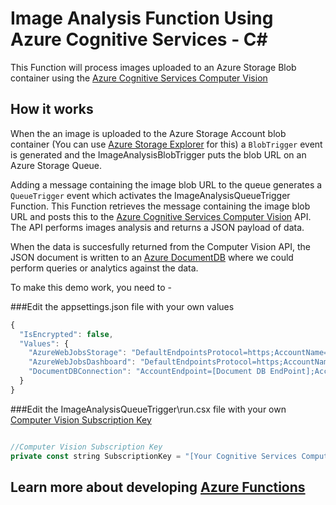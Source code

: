 ﻿# Image Analysis Function Using Azure Cognitive Services - C<span>#</span>

This Function will process images uploaded to an Azure Storage Blob container using the [Azure Cognitive Services Computer Vision](https://www.microsoft.com/cognitive-services/en-us/computer-vision-api)
## How it works

When the an image is uploaded to the Azure Storage Account blob container (You can use [Azure Storage Explorer](http://storageexplorer.com/) for this) a `BlobTrigger` event is generated and the ImageAnalysisBlobTrigger puts the blob URL on an Azure Storage Queue.

Adding a message containing the image blob URL to the queue generates a `QueueTrigger` event which activates the ImageAnalysisQueueTrigger Function. This Function retrieves the message containing the image blob URL and posts this to the 
[Azure Cognitive Services Computer Vision](https://www.microsoft.com/cognitive-services/en-us/computer-vision-api) API. The API performs images analysis and returns a JSON payload of data.

When the data is succesfully returned from the Computer Vision API, the JSON document is written to an [Azure DocumentDB](https://azure.microsoft.com/en-us/services/documentdb/) where we could perform queries or analytics against the data.

To make this demo work, you need to - 

###Edit the appsettings.json file with your own values

```javascript
{
  "IsEncrypted": false,
  "Values": {
    "AzureWebJobsStorage": "DefaultEndpointsProtocol=https;AccountName=[StorageAccountName];AccountKey=[Storage Account Key];",
    "AzureWebJobsDashboard": "DefaultEndpointsProtocol=https;AccountName=[StorageAccountName];AccountKey=[Storage Account Key];",
    "DocumentDBConnection": "AccountEndpoint=[Document DB EndPoint];AccountKey=[Document DB Account Key];"
  }
}
```
###Edit the ImageAnalysisQueueTrigger\run.csx file with your own [Computer Vision Subscription Key](https://www.microsoft.com/cognitive-services/en-US/sign-up?ReturnUrl=/cognitive-services/en-us/subscriptions)
```javascript

//Computer Vision Subscription Key
private const string SubscriptionKey = "[Your Cognitive Services Computer Vision Subscription Key]";

```
## Learn more about developing [Azure Functions](https://docs.microsoft.com/en-us/azure/azure-functions/functions-reference)

